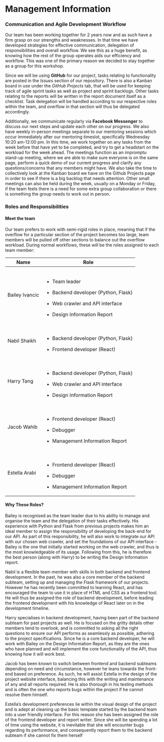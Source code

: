 # Management Information

### Communication and Agile Development Workflow
Our team has been working together for 2 years now and as such have a firm grasp on our strengths and weaknesses. In that time we have developed strategies for effective communication, delegation of responsibilities and overall workflow. We see this as a huge benefit, as knowing how the rest of the group operates aids our efficiency and workflow. This was one of the primary reason we decided to stay together as a group for this workshop.

Since we will be using **GitHub** for our project, tasks relating to functionality are posted in the *Issues* section of our repository. There is also a Kanban board in use under the *GitHub Projects* tab, that will be used for keeping track of agile sprint tasks as well as project and sprint backlogs. Other tasks relating to the reports will be written in the report document itself as a checklist. Task delegation will be handled according to our respective roles within the team, and overflow in that section will thus be delegated accordingly.

Additionally, we communicate regularly via **Facebook Messenger** to discuss our next steps and update each other on our progress. We also have weekly in-person meetings separate to our mentoring sessions which occur immediately after our mentoring timeslot, specifically Wednesday 10:20 am-12:00 pm. In this time, we work together on any tasks from the week before that have yet to be completed, and try to get a headstart on the workload for the week ahead. The meetings function as an impromptu stand-up meeting, where we are able to make sure everyone is on the same page, perform a quick demo of our current progress and clarify any questions/concerns that any members might have. We also take the time to collectively look at the Kanban board we have on the Github Projects page in order to see if there is a big backlog that needs attention. Other small meetings can also be held during the week, usually on a Monday or Friday, if the team feels there is a need for some extra group collaboration or there is something the group needs to work out in person.

### Roles and Responsibilities
#### Meet the team
Our team prefers to work with semi-rigid roles in place, meaning that if the overflow for a particular section of the project becomes too large, team members will be pulled off other sections to balance out the overflow workload. During normal workflows, these will be the roles assigned to each team member:

|Name|Role|
|----|----------------|
|Bailey Ivancic|<br><ul><li>Team leader</li></ul><ul><li>Backend developer (Python, Flask)</li></ul><ul><li>Web crawler and API interface</li></ul><ul><li>Design Information Report</li></ul>|
|Nabil Shaikh|<br><ul><li>Backend developer (Python, Flask)</li></ul><ul><li>Frontend developer (React)</ul></li>
|Harry Tang|<br><ul><li>Backend developer (Python, Flask)</li></ul><ul><li>Web crawler and API interface</ul></li><ul><li>Design Information Report</li></ul>
|Jacob Wahib|<br><ul><li>Frontend developer (React)</li></ul><ul><li>Debugger</li></ul><ul><li>Management Information Report</li></ul>|
|Estella Arabi|<br><ul><li>Frontend developer (React)</li></ul><ul><li>Debugger</li></ul><ul><li>Management Information Report</li></ul>|

#### Why These Roles?

Bailey is recognised as the team leader due to his ability to manage and organise the team and the delegation of their tasks effectively. His experience with Python and Flask from previous projects makes him an ideal member to assign the responsibility of developing the back-end for our API. As part of this responsibility, he will also work to integrate our API with our chosen web crawler, and set the foundations of our API interface - Bailey is the one that initially started working on the web crawler, and thus is the most knowledgeable of its usage. Following from this, he is therefore the best person (along with Harry) to be writing the Design Information report.

Nabil is a flexible team member with skills in both backend and frontend development. In the past, he was also a core member of the backend subteam, setting up and managing the Flask framework of our projects. However he has recently been committed to learning React, and has encouraged the team to use it in place of HTML and CSS as a frontend tool. He will thus be assigned the role of backend development, before leading the frontend development with his knowledge of React later on in the development timeline.

Harry specialises in backend development, having been part of the backend subteam for past projects as well. He is focused on the gritty details other members tend to overlook, and is committed to asking all the right questions to ensure our API performs as seamlessly as possible, adhering to the project specifications. Since he is a core backend developer, he will work with Bailey on the Design Information Report, as they are the ones who have planned and will implement the core functionality of the API, thus knowing how it will work best.

Jacob has been known to switch between frontend and backend subteams depending on need and circumstance, however he leans towards the front-end based on preference. As such, he will assist Estella in the design of the project website interface, balancing this with the writing and maintenance of any and all reports required. He is also thorough in his testing methods and is often the one who reports bugs within the project if he cannot resolve them himself.

Estella’s development preferences lie within the visual design of the project and is adept at cleaning up the basic template started by the backend team into a user friendly interface. For this reason she has been assigned the role of the frontend developer and report writer. Since she will be spending a lot of time using the website, it is inevitable that she will encounter bugs regarding its performance, and consequently report them to the backend subteam if she cannot fix them herself
